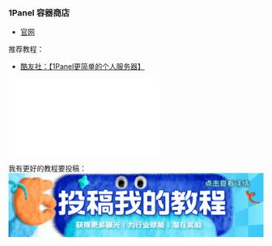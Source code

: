 ### 1Panel 容器商店

* [官网](https://1panel.cn/index.html)

推荐教程：

* [酷友社：【1Panel更简单的个人服务器】]( https://www.bilibili.com/video/BV1ww4m1e7Uo/?share_source=copy_web&vd_source=60661ff18afa37bbfca1f94f13563a45)

<iframe src="//player.bilibili.com/player.html?isOutside=true&aid=1105792630&bvid=BV1ww4m1e7Uo&cid=1598669088&p=1&autoplay=0" scrolling="no" border="0" frameborder="no" framespacing="0" allowfullscreen="true"></iframe>

我有更好的教程要投稿：
[![image](./picture/post.png)](/zh/guide/istore/software/post-my-tutorial.html)

